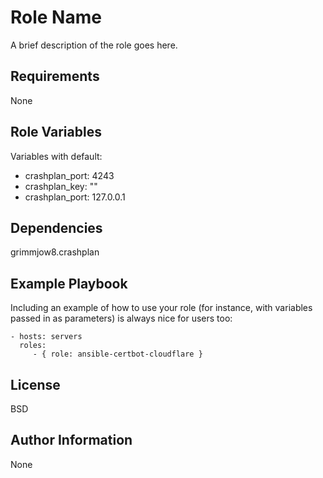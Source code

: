 Role Name
=========

A brief description of the role goes here.

Requirements
------------

None

Role Variables
--------------

Variables with default:
  - crashplan_port: 4243
  - crashplan_key: ""
  - crashplan_port: 127.0.0.1

Dependencies
------------

  grimmjow8.crashplan

Example Playbook
----------------

Including an example of how to use your role (for instance, with variables passed in as parameters) is always nice for users too:

    - hosts: servers
      roles:
         - { role: ansible-certbot-cloudflare }

License
-------

BSD

Author Information
------------------

None

